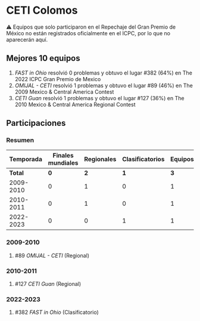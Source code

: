 # CETI Colomos

:warning: Equipos que solo participaron en el Repechaje del Gran Premio de México no están registrados oficialmente en el ICPC, por lo que no aparecerán aquí.

## Mejores 10 equipos

1. _FAST in Ohio_ resolvió 0 problemas y obtuvo el lugar #382 (64%) en The 2022 ICPC Gran Premio de Mexico
1. _OMIJAL - CETI_ resolvió 1 problemas y obtuvo el lugar #89 (46%) en The 2009 Mexico & Central America Contest
1. _CETI Guan_ resolvió 1 problemas y obtuvo el lugar #127 (36%) en The 2010 Mexico & Central America Regional Contest

## Participaciones

### Resumen

| Temporada | Finales mundiales | Regionales | Clasificatorios | Equipos |
| --- | --- | --- | --- | --- |
| **Total** | **0** | **2** | **1** | **3** |
| 2009-2010 | 0 | 1 | 0 | 1 |
| 2010-2011 | 0 | 1 | 0 | 1 |
| 2022-2023 | 0 | 0 | 1 | 1 |

### 2009-2010

1. #89 _OMIJAL - CETI_ (Regional)

### 2010-2011

1. #127 _CETI Guan_ (Regional)

### 2022-2023

1. #382 _FAST in Ohio_ (Clasificatorio)



